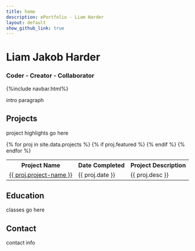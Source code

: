 ```yaml
---
title: home
description: ePortfolio - Liam Harder
layout: default
show_github_link: true
---
```

# Liam Jakob Harder
### Coder - Creator - Collaborator
{%include navbar.html%}

intro paragraph

## Projects
project highlights go here
<table>
	<tr>
		<th>
		Project Name
		</th>
		<th>
		Date Completed
		</th>
		<th>
		Project Description
		</th>
	</tr>
	{% for proj in site.data.projects %}
		{% if proj.featured %}
			<tr>
				<td>
					<a href="{{ proj.link }}">{{ proj.project-name }}</a>
				</td>
				<td>
					{{ proj.date }}
				</td>
				<td>
					{{ proj.desc }}
				</td>
			</tr>
		{% endif %}
	{% endfor %}
</table>

## Education
classes go here

<h2 id="contact">Contact</h2>
contact info